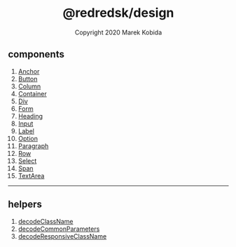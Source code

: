 <h1 align="center">@redredsk/design</h1>
<p align="center">Copyright 2020 Marek Kobida</p>

## components 

1. [Anchor](private/components/Anchor.tsx)
1. [Button](private/components/Button.tsx)
1. [Column](private/components/Column.tsx)
1. [Container](private/components/Container.tsx)
1. [Div](private/components/Div.tsx)
1. [Form](private/components/Form.tsx)
1. [Heading](private/components/Heading.tsx)
1. [Input](private/components/Input.tsx)
1. [Label](private/components/Label.tsx)
1. [Option](private/components/Option.tsx)
1. [Paragraph](private/components/Paragraph.tsx)
1. [Row](private/components/Row.tsx)
1. [Select](private/components/Select.tsx)
1. [Span](private/components/Span.tsx)
1. [TextArea](private/components/TextArea.tsx)

---

## helpers

1. [decodeClassName](private/helpers/decodeClassName.ts)
1. [decodeCommonParameters](private/helpers/decodeCommonParameters.ts)
1. [decodeResponsiveClassName](private/helpers/decodeResponsiveClassName.ts)
